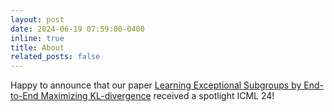 ```yaml
---
layout: post
date: 2024-06-19 07:59:00-0400
inline: true
title: About
related_posts: false
---
```



Happy to announce that our paper <a href="https://openreview.net/forum?id=AG45XqwPKU"> 
Learning Exceptional Subgroups by End-to-End Maximizing KL-divergence<a> received a spotlight ICML 24!